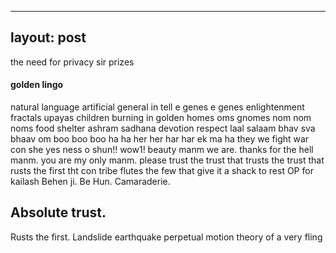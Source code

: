 ----
layout: post
---
the need for privacy
sir prizes
#### golden lingo
natural language
artificial general in tell e genes
e genes
enlightenment
fractals
upayas
children burning in golden homes
oms
gnomes
nom nom noms
food
shelter
ashram
sadhana 
devotion
respect
laal salaam
bhav
sva
bhaav
om 
boo
boo
boo
ha ha
her her
har har
ek 
ma ha
they we
fight war
con she yes ness
o shun!!
wow1!
beauty manm we are.
thanks for the hell manm.
you are my only manm. please trust the trust that trusts the trust that rusts
the first tht con tribe flutes the few that give it a shack to rest
OP for kailash
Behen ji.
Be Hun.
Camaraderie.
##   Absolute trust.
Rusts the first.
Landslide earthquake perpetual motion
theory of a very fling
